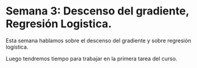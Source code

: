 # Semana 3: Descenso del gradiente, Regresión Logistica. 

Esta semana hablamos sobre el descenso del gradiente y sobre regresión logística. 

Luego tendremos tiempo para trabajar en la primera tarea del curso. 
